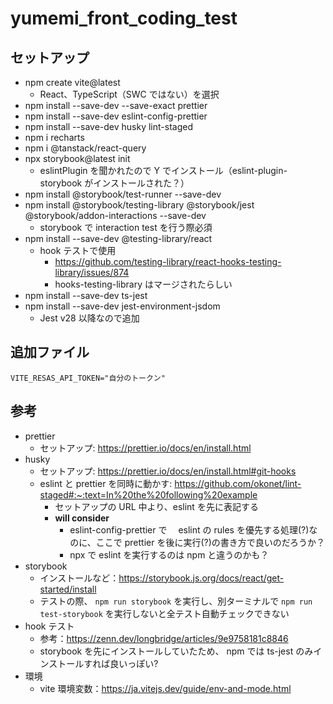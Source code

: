 # yumemi_front_coding_test

## セットアップ

- npm create vite@latest
  - React、TypeScript（SWC ではない）を選択
- npm install --save-dev --save-exact prettier
- npm install --save-dev eslint-config-prettier
- npm install --save-dev husky lint-staged
- npm i recharts
- npm i @tanstack/react-query
- npx storybook@latest init
  - eslintPlugin を聞かれたので Y でインストール（eslint-plugin-storybook がインストールされた？）
- npm install @storybook/test-runner --save-dev
- npm install @storybook/testing-library @storybook/jest @storybook/addon-interactions --save-dev
  - storybook で interaction test を行う際必須
- npm install --save-dev @testing-library/react
  - hook テストで使用
    - https://github.com/testing-library/react-hooks-testing-library/issues/874
    - hooks-testing-library はマージされたらしい
- npm install --save-dev ts-jest
- npm install --save-dev jest-environment-jsdom
  - Jest v28 以降なので追加

## 追加ファイル

```env:./.env.development
VITE_RESAS_API_TOKEN="自分のトークン"
```

## 参考

- prettier
  - セットアップ: https://prettier.io/docs/en/install.html
- husky
  - セットアップ: https://prettier.io/docs/en/install.html#git-hooks
  - eslint と prettier を同時に動かす: https://github.com/okonet/lint-staged#:~:text=In%20the%20following%20example
    - セットアップの URL 中より、eslint を先に表記する
    - **will consider**
      - eslint-config-prettier で　 eslint の rules を優先する処理(?)なのに、ここで prettier を後に実行(?)の書き方で良いのだろうか？
      - npx で eslint を実行するのは npm と違うのかも？
- storybook
  - インストールなど：https://storybook.js.org/docs/react/get-started/install
  - テストの際、 `npm run storybook` を実行し、別ターミナルで `npm run test-storybook` を実行しないと全テスト自動チェックできない
- hook テスト
  - 参考：https://zenn.dev/longbridge/articles/9e9758181c8846
  - storybook を先にインストールしていたため、 npm では ts-jest のみインストールすれば良いっぽい?
- 環境
  - vite 環境変数：https://ja.vitejs.dev/guide/env-and-mode.html
